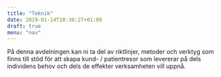 ```yaml
---
title: "Teknik"
date: 2019-01-14T10:30:27+01:00
draft: true
menu: "nav"
---
```


På denna avdelningen kan ni ta del av riktlinjer, metoder och verktyg som finns till stöd för att skapa kund- / patientresor som levererar på dels individens behov och dels de effekter verksamheten vill uppnå.
